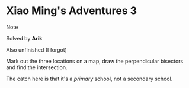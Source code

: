 # Xiao Ming's Adventures 3

> [!NOTE]
> Solved by **Arik**
>
> Also unfinished (I forgot)


Mark out the three locations on a map, draw the perpendicular bisectors and find the intersection.

The catch here is that it's a *primary* school, not a secondary school.
